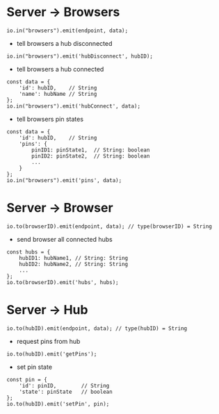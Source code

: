 # Server -> Browsers
``` 
io.in("browsers").emit(endpoint, data);
```
- tell browsers a hub disconnected
```
io.in("browsers").emit('hubDisconnect', hubID);
```
- tell browsers a hub connected
```
const data = {
    'id': hubID,    // String
    'name': hubName // String
};
io.in("browsers").emit('hubConnect', data);
```
- tell browsers pin states
```
const data = {
    'id': hubID,    // String
    'pins': {
        pinID1: pinState1,  // String: boolean
        pinID2: pinState2,  // String: boolean
        ...
    }
};
io.in("browsers").emit('pins', data);
```

# Server -> Browser
```
io.to(browserID).emit(endpoint, data); // type(browserID) = String
```
- send browser all connected hubs
```
const hubs = {
    hubID1: hubName1, // String: String
    hubID2: hubName2, // String: String
    ...
};
io.to(browserID).emit('hubs', hubs);
``` 

# Server -> Hub
```
io.to(hubID).emit(endpoint, data); // type(hubID) = String
```
- request pins from hub
```
io.to(hubID).emit('getPins');
```
- set pin state
```
const pin = {
    'id': pinID,        // String
    'state': pinState   // boolean
};
io.to(hubID).emit('setPin', pin);
```